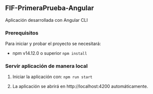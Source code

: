 ## FIF-PrimeraPrueba-Angular

Aplicación desarrollada con Angular CLI

### Prerequisitos

Para iniciar y probar el proyecto se necesitará:

* npm v14.12.0 o superior `npm install`

### Servir aplicación de manera local

1. Iniciar la aplicación con: `npm run start`

2. La aplicación se abrirá en http://localhost:4200 automáticamente.